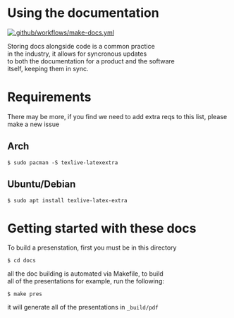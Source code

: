 Using the documentation
=======================

[![.github/workflows/make-docs.yml](https://github.com/KenwoodFox/EG-207-CCEMS/actions/workflows/make-docs.yml/badge.svg)](https://github.com/KenwoodFox/EG-207-CCEMS/actions/workflows/make-docs.yml)


Storing docs alongside code is a common practice  
in the industry, it allows for syncronous updates  
to both the documentation for a product and the software  
itself, keeping them in sync.


# Requirements

There may be more, if you find we need to add extra reqs to this list, please make a new issue

## Arch

```shell
$ sudo pacman -S texlive-latexextra
```

## Ubuntu/Debian

```shell
$ sudo apt install texlive-latex-extra
```


# Getting started with these docs

To build a presenstation, first you must be in this directory

```
$ cd docs
```

all the doc building is automated via Makefile, to build  
all of the presentations for example, run the following:

```
$ make pres
```

it will generate all of the presentations in `_build/pdf`

